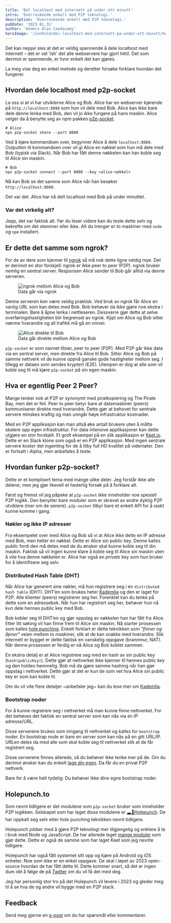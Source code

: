 ```yaml
---
title: 'Del localhost med internett på under ett minutt'
intro: 'Overraskende enkelt med P2P teknologi.'
description: 'Overraskende enkelt med P2P teknologi.'
pubDate: '2023.01.31'
author: 'Anders Olav Candasamy'
heroImage: '/innhold/del-localhost-med-internett-pa-under-ett-minutt/hero.webp'
---
```


Det kan neppe sies at det er veldig spennende å dele localhost med internett – det er vel 'ish' det alle webservere har gjort hittil. Det som derimot er spennende, er hvor enkelt det kan gjøres.

La meg vise deg en enkel metode og deretter forsøke forklare hvordan det fungerer.

## Hvordan dele localhost med p2p-socket

La oss si at vi har utviklerne Alice og Bob. Alice har en webserver kjørende på `http://localhost:8080` som hun vil dele med Bob. Alice kan ikke bare dele denne lenka med Bob, den vil jo ikke fungere på hans maskin. Alice velger da å benytte seg av npm pakken [p2p-socket](https://www.npmjs.com/package/p2p-socket).

```
# Alice
npx p2p-socket share --port 8080
```

Ved å kjøre kommandoen over, begynner Alice å dele `localhost:8080`. Outputten til kommandoen over vil gi Alice en nøkkel som hun må dele med Bob (typisk via Slack). Når Bob har fått denne nøkkelen kan han koble seg til Alice sin maskin.

```
# Bob
npx p2p-socket connect --port 8080 --key <alice-nøkkel>
```

Nå kan Bob se det samme som Alice når han besøker `http://localhost:8080`.

Det var det. Alice har nå delt localhost med Bob på under minuttet.

### Var det virkelig alt?

Jepp, det var faktisk alt. Før du leser videre kan du teste dette selv og bekrefte om det stemmer eller ikke. Alt du trenger er to maskiner med `node` og `npm` installert.

## Er dette det samme som ngrok?

For de av dere som kjenner til [ngrok](https://ngrok.com/) så må nok dette ligne veldig mye. Det er derimot en stor forskjell: ngrok er ikke peer to peer (P2P). ngrok bruker nemlig en sentral server. Responsen Alice sender til Bob går alltid via denne serveren.

<figure>
  <img alt="ngrok mellom Alice og Bob" src="/innhold/del-localhost-med-internett-pa-under-ett-minutt/ngrok.webp">
  <figcaption>Data går via ngrok</figcaption>
</figure>

Denne serveren *kan* være veldig praktisk. Ved bruk av ngrok får Alice en vanlig URL som kan deles med Bob. Bob behøver da ikke gjøre noe ekstra i terminalen. Bare å åpne lenka i nettleseren. Dessverre gjør dette at selve overføringshastigheten blir begrenset av ngrok. Kjipt om Alice og Bob sitter nærme hverandre og all trafikk må gå en omvei.

<figure>
  <img alt="Alice direkte til Bob" src="/innhold/del-localhost-med-internett-pa-under-ett-minutt/alice-bob.webp">
  <figcaption>Data går direkte mellom Alice og Bob</figcaption>
</figure>

`p2p-socket` er som navnet tilsier, peer to peer (P2P). Med P2P går ikke data via en sentral server, men direkte fra Alice til Bob. Sitter Alice og Bob på samme nettverk vil de kunne oppnå ganske gode hastigheter mellom seg. I tillegg er dataen som sendes kryptert (E2E). Ulempen er dog at alle som vil koble seg til må kjøre `p2p-socket` på sin egen maskin.

## Hva er egentlig Peer 2 Peer?

Mange tenker nok at P2P er synonymt med piratkopiering og The Pirate Bay, men det er feil. Peer to peer betyr bare at datamaskiner (peers) kommuniserer direkte med hverandre. Dette gjør at behovet for sentrale servere minskes kraftig og man unngår høye infrastruktur kostnader.

Med en P2P applikasjon kan man altså øke antall brukere uten å måtte skalere opp egen infrastruktur. For data intensive applikasjoner kan dette utgjøre en stor forskjell. Et godt eksempel på en slik applikasjon er [Keet.io](https://keet.io/). Dette er en Slack klone som også er en P2P applikasjon. Med ingen sentrale servere koster det ingenting for de å tilby full HD kvalitet på videmøter. Den er fortsatt i Alpha, men anbefales å teste.

## Hvordan funker p2p-socket?

Dette er et komplisert tema med mange ulike deler. Jeg forstår ikke alle delene, men jeg gjør likevell et hederlig forsøk på å forklare alt.

Først og fremst vil jeg påpeke at `p2p-socket` ikke inneholder noe spesiell P2P logikk. Den benytter bare moduler som er skrevet av andre dyktig P2P utviklere (mer om de senere). `p2p-socket` tilbyr bare et enkelt API for å raskt kunne komme i gang.

### Nøkler og ikke IP adresser

Fra eksempelet over med Alice og Bob så vi at Alice ikke delte en IP adresse med Bob, men heller en nøkkel. Dette er Alice sin public key. Denne kalles *public* fordi den må deles med de du ønsker skal kunne koble seg til din maskin. Faktisk så vil ingen kunne klare å koble seg til Alice sin maskin uten å vite hva denne nøkkelen er. Alice har også en *private* key som hun bruker for å identifisere seg selv.

### Distributed Hash Table (DHT)

Når Alice har generert sine nøkler, må hun registrere seg i en `distributed hash table` (DHT). DHT’en som brukes heter [Kademlia](https://en.wikipedia.org/wiki/Kademlia) og den er laget for P2P.  Alle klienter (peers) registrerer seg her. Forenklet kan du tenke på dette som en adressebok. Når hun har registrert seg her, behøver hun nå kun dele hennes public key med Bob.

Bob kobler seg til DHT’en og gjør oppslag av nøkkelen han har fått fra Alice. Etter litt søking vil han finne frem til Alice sin maskin. Nå starter prosessen som kalles [hole punching](https://en.wikipedia.org/wiki/Hole_punching_(networking)). Enkelt forklart er dette teknikken som *"finner og åpner"* veien mellom to maskiner, slik at de kan snakke med hverandre. Slik internett er bygget er dette faktisk en vanskelig oppgave (brannmur, NAT). Når denne prosessen er ferdig er nå Alice og Bob koblet sammen.

En ekstra detalj er at Alice registrere seg med en hash av sin public key (`hash(publicKey)`). Dette gjør at nettverket ikke kjenner til hennes public key og den holdes hemmelig. Bob må da gjøre samme hashing når han gjør oppslag i nettverket. Dette gjør at det er kun de som vet hva Alice sin public key er som kan koble til.

Om du vil vite flere detaljer ~anbefaler jeg~ kan du lese mer om [Kademlia](https://en.wikipedia.org/wiki/Kademlia).

### Bootstrap noder

For å kunne registrere seg i nettverket må man kunne finne nettverket. For det behøves det faktisk en sentral server som kan nås via en IP adresse/URL.

Disse serverene brukes som inngang til nettverket og kalles for `bootstrap` noder. En bootstrap node er bare en server som kan nås på en gitt URL/IP. URLen deles da med alle som skal koble seg til nettverket slik at de får registrert seg.

Disse serverene finnes allerede, så du behøver ikke tenke mer på de. Om du derimot ønsker kan du enkelt [lage din egen](https://docs.holepunch.to/building-blocks/hyperswarm#api-1). Da får du en privat P2P nettverk.

Bare for å være helt tydelig: Du behøver ikke dine egne bootstrap noder.

## Holepunch.to

Som nevnt tidligere er det modulene som `p2p-socket` bruker som inneholder P2P logikken. Selskapet som har laget disse modulene er [🕳️🥊Holepunch](https://holepunch.to/). De har oppkalt seg selv etter hole punching teknikken nevnt tidligere.

Holepunch jobber med å gjøre P2P teknologi mer tilgjengelig og enklere å ta i bruk med Node og JavaScript. De har allerede laget [mange moduler](https://docs.holepunch.to/) som gjør dette. Dette er også de samme som har laget Keet som jeg nevnte tidligere.

Holepunch har også fått systemet sitt opp og kjøre på Android og iOS enheter. Noe som ikke er en enkel oppgave. De skal i løpet av 2023 open-source hvordan de har fått dette til. Dette kommer snart, så det er ingen dum idé å følge de på [Twitter](https://twitter.com/holepunch_to) om du vil få det med deg.

Jeg har personlig stor tro på det Holepunch vil levere i 2023 og gleder meg til å se hva de og andre vil bygge med en P2P stack.

## Feedback

Send meg gjerne en [e-post](mailto:aca@capraconsulting.no) om du har spørsmål eller kommentarer.